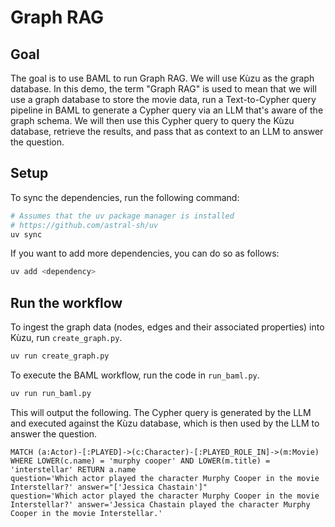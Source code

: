 # Graph RAG

## Goal

The goal is to use BAML to run Graph RAG. We will use Kùzu as the graph database. In this demo,
the term "Graph RAG" is used to mean that we will use a graph database to store the movie data,
run a Text-to-Cypher query pipeline in BAML to generate a Cypher query via an LLM that's aware
of the graph schema. We will then use this Cypher query to query the Kùzu database, retrieve
the results, and pass that as context to an LLM to answer the question.

## Setup

To sync the dependencies, run the following command:
```bash
# Assumes that the uv package manager is installed
# https://github.com/astral-sh/uv
uv sync
```

If you want to add more dependencies, you can do so as follows:
```bash
uv add <dependency>
```

## Run the workflow

To ingest the graph data (nodes, edges and their associated properties) into Kùzu, run `create_graph.py`.
```bash
uv run create_graph.py
```

To execute the BAML workflow, run the code in `run_baml.py`.
```bash
uv run run_baml.py
```

This will output the following. The Cypher query is generated by the LLM and executed against the Kùzu database,
which is then used by the LLM to answer the question.

```console
MATCH (a:Actor)-[:PLAYED]->(c:Character)-[:PLAYED_ROLE_IN]->(m:Movie) WHERE LOWER(c.name) = 'murphy cooper' AND LOWER(m.title) = 'interstellar' RETURN a.name
question='Which actor played the character Murphy Cooper in the movie Interstellar?' answer="['Jessica Chastain']"
question='Which actor played the character Murphy Cooper in the movie Interstellar?' answer='Jessica Chastain played the character Murphy Cooper in the movie Interstellar.'
```